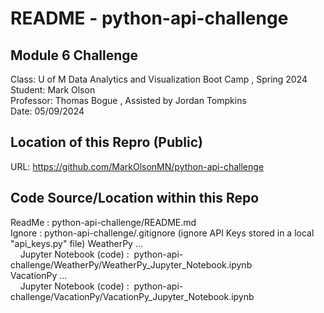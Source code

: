 # README - python-api-challenge  

## Module 6 Challenge  
Class:      U of M Data Analytics and Visualization Boot Camp , Spring 2024  
Student:    Mark Olson  
Professor:  Thomas Bogue  ,  Assisted by Jordan Tompkins  
Date:       05/09/2024  

## Location of this Repro (Public)  
URL:        https://github.com/MarkOlsonMN/python-api-challenge  

## Code Source/Location within this Repo  
ReadMe :    python-api-challenge/README.md  
Ignore :    python-api-challenge/.gitignore    (ignore API Keys stored in a local "api_keys.py" file)
WeatherPy ...  
&nbsp;&nbsp;&nbsp;&nbsp;Jupyter Notebook (code) :&nbsp;&nbsp;python-api-challenge/WeatherPy/WeatherPy_Jupyter_Notebook.ipynb  
VacationPy ...  
&nbsp;&nbsp;&nbsp;&nbsp;Jupyter Notebook (code) :&nbsp;&nbsp;python-api-challenge/VacationPy/VacationPy_Jupyter_Notebook.ipynb  
